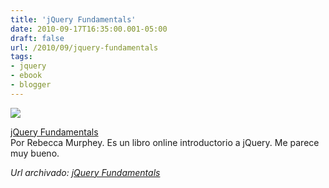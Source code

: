 ```yaml
---
title: 'jQuery Fundamentals'
date: 2010-09-17T16:35:00.001-05:00
draft: false
url: /2010/09/jquery-fundamentals
tags: 
- jquery
- ebook
- blogger
---
```


[![](http://2.bp.blogspot.com/_K2xwnQ4Llso/TJPfxG0QArI/AAAAAAAABNM/p-rfo-af2-A/s1600/jquery-logo.png)](http://2.bp.blogspot.com/_K2xwnQ4Llso/TJPfxG0QArI/AAAAAAAABNM/p-rfo-af2-A/s1600/jquery-logo.png)

[jQuery Fundamentals](http://jqfundamentals.com/book/book.html)  
Por Rebecca Murphey. Es un libro online introductorio a jQuery. Me parece muy bueno.

_*Url archivado: [jQuery Fundamentals](https://akcdev.blogspot.com/2010/09/jquery-fundamentals.html)*_
